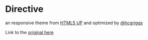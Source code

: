 # Directive 
an responsive theme from [HTML5 UP](http://html5up.net) and optimized by [@hcgriggs](http://twitter.com/hcgriggs)

Link to the [original here](http://html5up.net/directive)

